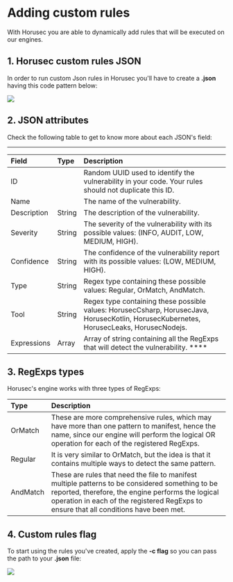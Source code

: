 # Adding custom rules

With Horusec you are able to dynamically add rules that will be executed on our engines. 

## **1. Horusec custom rules JSON** 

In order to run custom Json rules in Horusec you'll have to create a **.json** having this code pattern below:

![](https://lh4.googleusercontent.com/gnGcT4IOd4vfEtSUrWcxfDhaCWk4qxGiF32H82gqhmv3fHLTdW2MvQWIpTSqN-Py5iXEnWKIFy05rhbGyQ_yr5hv1uSxygc80aS3d1rVIyAoCGvz6TBELFozLpVa2lcE97_lNlKY)

## **2. JSON attributes**

Check the following table to get to know more about each JSON's field:  
****

| **Field** | Type | **Description** |
| :--- | :--- | :--- |
| ID |  | Random UUID used to identify the vulnerability in your code. Your rules should not duplicate this ID. |
| Name |  | The name of the vulnerability. |
| Description | String | The description of the vulnerability. |
| Severity | String | The severity of the vulnerability with its possible values: \(INFO, AUDIT, LOW, MEDIUM, HIGH\). |
| Confidence | String | The confidence of the vulnerability report with its possible values: \(LOW, MEDIUM, HIGH\). |
| Type | String | Regex type containing these possible values: Regular, OrMatch, AndMatch. |
| Tool | String | Regex type containing these possible values: HorusecCsharp, HorusecJava, HorusecKotlin, HorusecKubernetes, HorusecLeaks, HorusecNodejs. |
| Expressions | Array | Array of string containing all the RegExps that will detect the vulnerability.  **** |

## **3. RegExps types**

Horusec's engine works with three types of RegExps: 

| **Type** | **Description** |
| :--- | :--- |
| OrMatch | These are more comprehensive rules, which may have more than one pattern to manifest, hence the name, since our engine will perform the logical OR operation for each of the registered RegExps. |
| Regular | It is very similar to OrMatch, but the idea is that it contains multiple ways to detect the same pattern. |
| AndMatch | These are rules that need the file to manifest multiple patterns to be considered something to be reported, therefore, the engine performs the logical operation in each of the registered RegExps to ensure that all conditions have been met. |

## **4. Custom rules flag**

To start using the rules you've created, apply the **-c flag** so you can pass the path to your **.json** file: 

![](https://lh6.googleusercontent.com/1JYtHKUmYY8n4tpRzPjXgC8r6tRA24qpD0xU9fMJMAYj8xvPvjhcTVVww6MArhpA9iLVJC0ojbetqJyN1VMlLPhRCDKb_Ryqe8wJBj1XcvU29V-eDJjBgYKeWY6DGzcSarGm9Fc-)

